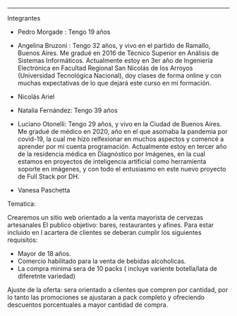 -----------
Integrantes


- Pedro Morgade : Tengo 19 años

- Angelina Bruzoni : Tengo 32 años, y vivo en el partido de Ramallo, Buenos Aires. Me gradué en 2016 de Técnico Superior en Análisis de Sistemas Informáticos. Actualmente estoy en 3er año de Ingeniería Electrónica en  Facultad Regional San Nicolás de los Arroyos (Universidad Tecnológica Nacional), doy clases de forma online y con muchas expectativas de lo que dejará este curso en mi formación.

- Nicolás Ariel

- Natalia Fernández: Tengo 39 años

- Luciano Otonelli: Tengo 29 años, y vivo en la Ciudad de Buenos Aires. Me gradué de médico en 2020, año en el que asomaba la pandemia por covid-19, la cual me hizo relfexionar en muchos aspectos y comencé a aprender por mi cuenta programación. Actualmente estoy en tercer año de la residencia médica en Diagnóstico por Imágenes, en la cual estamos en proyectos de inteligencia artificial como herramienta soporte en imágenes, y con todo el entusiasmo en este nuevo proyecto de Full Stack por DH.

- Vanesa Paschetta

Tematica:

Crearemos un sitio web orientado a la venta mayorista de cervezas artesanales 
El publico objetivo: bares, restaurantes y afines. Para estar incluido en l acartera de clientes se deberan cumplir los siguientes requisitos:

- Mayor de 18 años.
- Comercio habilitado para la venta de bebidas alcoholicas.
- La compra minima sera de 10 packs ( incluye variente botella/lata de diferetnte variedad)

Ajuste de la oferta: sera orientado a clientes que compren por cantidad, por lo tanto las promociones se ajustaran a pack completo y ofreciendo descuentos porcentuales a mayor cantidad de compra.